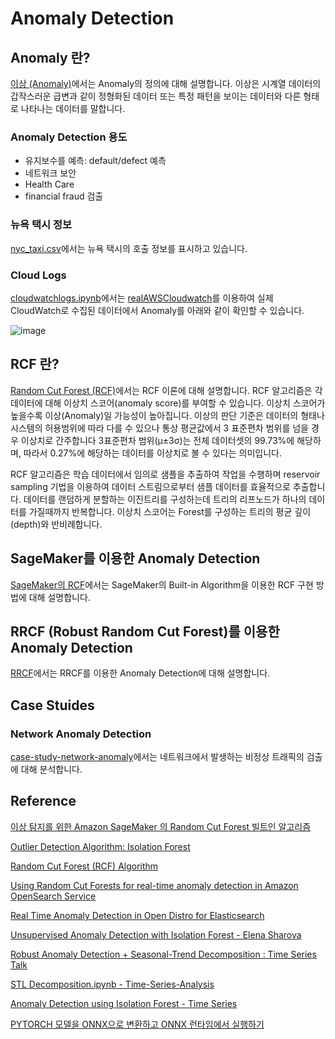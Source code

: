# Anomaly Detection

## Anomaly 란?

[이상 (Anomaly)](https://github.com/kyopark2014/ML-anomaly-detection/blob/main/anomaly.md)에서는 Anomaly의 정의에 대해 설명합니다. 이상은 시계열 데이터의 갑작스러운 급변과 같이 정형화된 데이터 또는 특정 패턴을 보이는 데이터와 다른 형태로 나타나는 데이터를 말합니다. 


### Anomaly Detection 용도

- 유지보수를 예측: default/defect 예측
- 네트워크 보안
- Health Care
- financial fraud 검출 

### 뉴욕 택시 정보

[nyc_taxi.csv](https://github.com/kyopark2014/ML-anomaly-detection/blob/main/nyc-taxi/nyc_taxi.csv)에서는 뉴욕 택시의 호출 정보를 표시하고 있습니다.

### Cloud Logs

[cloudwatchlogs.ipynb](https://github.com/kyopark2014/ML-anomaly-detection/blob/main/cloudwatchlogs/cloudwatchlogs.ipynb)에서는 [realAWSCloudwatch](https://github.com/numenta/NAB/tree/master/data/realAWSCloudwatch)를 이용하여 실제 CloudWatch로 수집된 데이터에서 Anomaly를 아래와 같이 확인할 수 있습니다.

![image](https://github.com/kyopark2014/ML-anomaly-detection/assets/52392004/3324aa46-838d-4d22-86b7-5bc73698772c)


## RCF 란?

[Random Cut Forest (RCF)](https://github.com/kyopark2014/ML-anomaly-detection/blob/main/rcf.md)에서는 RCF 이론에 대해 설명합니다. RCF 알고리즘은 각 데이터에 대해 이상치 스코어(anomaly score)를 부여할 수 있습니다. 이상치 스코어가 높을수록 이상(Anomaly)일 가능성이 높아집니다. 이상의 판단 기준은 데이터의 형태나 시스템의 허용범위에 따라 다를 수 있으나 통상 평균값에서 3 표준편차 범위를 넘을 경우 이상치로 간주합니다 3표준편차 범위(μ±3σ)는 전체 데이터셋의 99.73%에 해당하며, 따라서 0.27%에 해당하는 데이터를 이상치로 볼 수 있다는 의미입니다. 

RCF 알고리즘은 학습 데이터에서 임의로 샘플을 추출하여 작업을 수행하며 reservoir sampling 기법을 이용하여 데이터 스트림으로부터 샘플 데이터를 효율적으로 추출합니다. 데이터를 랜덤하게 분할하는 이진트리를 구성하는데 트리의 리프노드가 하나의 데이터를 가질때까지 반복합니다. 이상치 스코어는 Forest를 구성하는 트리의 평균 깊이(depth)와 반비례합니다. 

## SageMaker를 이용한 Anomaly Detection

[SageMaker의 RCF](https://github.com/kyopark2014/ML-anomaly-detection/blob/main/SageMaker/README.md)에서는 SageMaker의 Built-in Algorithm을 이용한 RCF 구현 방법에 대해 설명합니다.



## RRCF (Robust Random Cut Forest)를 이용한 Anomaly Detection

[RRCF](https://github.com/kyopark2014/ML-anomaly-detection/blob/main/rrcf/README.md)에서는 RRCF를 이용한 Anomaly Detection에 대해 설명합니다.

## Case Stuides

### Network Anomaly Detection

[case-study-network-anomaly](https://github.com/kyopark2014/ML-anomaly-detection/blob/main/case-study-network-anomaly.md)에서는 네트워크에서 발생하는 비정상 트래픽의 검출에 대해 분석합니다.

## Reference 

[이상 탐지를 위한 Amazon SageMaker 의 Random Cut Forest 빌트인 알고리즘](https://aws.amazon.com/ko/blogs/korea/use-the-built-in-amazon-sagemaker-random-cut-forest-algorithm-for-anomaly-detection/)

[Outlier Detection Algorithm: Isolation Forest](https://datanetworkanalysis.github.io/2020/04/01/isolation_forest)

[Random Cut Forest (RCF) Algorithm](https://docs.aws.amazon.com/sagemaker/latest/dg/randomcutforest.html)

[Using Random Cut Forests for real-time anomaly detection in Amazon OpenSearch Service](https://aws.amazon.com/ko/blogs/big-data/using-random-cut-forests-for-real-time-anomaly-detection-in-amazon-opensearch-service/)

[Real Time Anomaly Detection in Open Distro for Elasticsearch](https://opensearch.org/blog/real-time-anomaly-detection-in-open-distro-for-elasticsearch/)

[Unsupervised Anomaly Detection with Isolation Forest - Elena Sharova](https://www.youtube.com/watch?v=5p8B2Ikcw-k)

[Robust Anomaly Detection + Seasonal-Trend Decomposition : Time Series Talk](https://www.youtube.com/watch?v=1NXryMoU7Ho)

[STL Decomposition.ipynb - Time-Series-Analysis](https://github.com/ritvikmath/Time-Series-Analysis/blob/master/STL%20Decomposition.ipynb)

[Anomaly Detection using Isolation Forest - Time Series](https://www.youtube.com/watch?v=hkXPdkPfgoo)

[PYTORCH 모델을 ONNX으로 변환하고 ONNX 런타임에서 실행하기](https://tutorials.pytorch.kr/advanced/super_resolution_with_onnxruntime.html)

